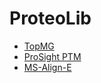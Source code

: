 # ProteoLib

* [TopMG](https://github.com/anuragraj/ProteoLib/blob/master/TopMG.md)
* [ProSight PTM](https://github.com/anuragraj/ProteoLib/blob/master/ProSight%20PTM.md)
* [MS-Align-E](https://github.com/anuragraj/ProteoLib/blob/master/MS-Align-E.md)
